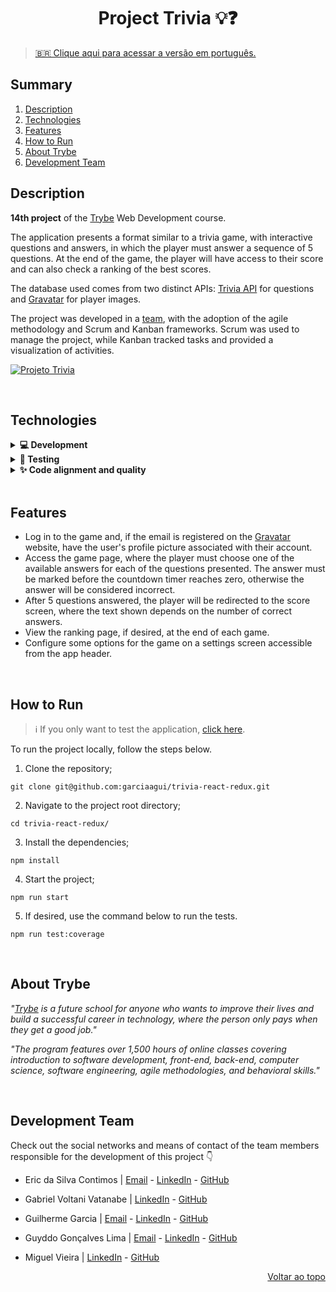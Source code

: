<a name="readme-top"></a>

<h1 align="center">Project Trivia 💡❓</h1>

> [🇧🇷 Clique aqui para acessar a versão em português.](README_pt-br.md)

## Summary

<ol>
  <li><a href="#description">Description</a></li>
  <li><a href="#technologies">Technologies</a></li>
  <li><a href="#features">Features</a></li>
  <li><a href="#how-to-run">How to Run</a></li>
  <li><a href="#about-trybe">About Trybe</a></li>
  <li><a href="#development-team">Development Team</a></li>
</ol>

## Description

**14th project** of the [Trybe][trybe-site-url] Web Development course.

The application presents a format similar to a trivia game, with interactive questions and answers, in which the player must answer a sequence of 5 questions. At the end of the game, the player will have access to their score and can also check a ranking of the best scores.

The database used comes from two distinct APIs: [Trivia API](https://opentdb.com/api_config.php) for questions and [Gravatar](https://br.gravatar.com/site/implement/images/) for player images.

The project was developed in a <a href="#development-team">team</a>, with the adoption of the agile methodology and Scrum and Kanban frameworks. Scrum was used to manage the project, while Kanban tracked tasks and provided a visualization of activities.

[![Projeto Trivia][project-demo]][project-url]

<br/>

## Technologies

<details>
  <summary><strong>💻 Development </strong></summary><br />

- [HTML5][html5-url]
- [CSS3][css3-url]
- [JavaScript][javascript-url]
- [Bootstrap][bootstrap-url]
- [React.js][react-url]
- [React Router][react-router-url]
- [Redux][redux-url]

---

</details>

<details>
  <summary><strong>🧪 Testing </strong></summary><br />

- [Jest][jest-url]
- [React Testing Library][rtl-url]

---

</details>

<details>
  <summary><strong>✨ Code alignment and quality </strong></summary><br />

- [ESLint][eslint-url]
- [StyleLint][stylelint-url]

---

</details>

<br/>

## Features

<ul>
  <li>Log in to the game and, if the email is registered on the <a href="https://en.gravatar.com/">Gravatar</a> website, have the user's profile picture associated with their account.</li>
  <li>Access the game page, where the player must choose one of the available answers for each of the questions presented. The answer must be marked before the countdown timer reaches zero, otherwise the answer will be considered incorrect.</li>
  <li>After 5 questions answered, the player will be redirected to the score screen, where the text shown depends on the number of correct answers.</li>
  <li>View the ranking page, if desired, at the end of each game.</li>
  <li>Configure some options for the game on a settings screen accessible from the app header.</li>
</ul>

<br/>

## How to Run

> ℹ️ If you only want to test the application, [click here][project-url].

To run the project locally, follow the steps below.

1. Clone the repository;

```
git clone git@github.com:garciaagui/trivia-react-redux.git
```

2. Navigate to the project root directory;

```
cd trivia-react-redux/
```

3. Install the dependencies;

```
npm install
```

4. Start the project;

```
npm run start
```

5. If desired, use the command below to run the tests.

```
npm run test:coverage
```

<br/>

## About Trybe

_"[Trybe][trybe-site-url] is a future school for anyone who wants to improve their lives and build a successful career in technology, where the person only pays when they get a good job."_

_"The program features over 1,500 hours of online classes covering introduction to software development, front-end, back-end, computer science, software engineering, agile methodologies, and behavioral skills."_

<br/>

## Development Team

Check out the social networks and means of contact of the team members responsible for the development of this project 👇

- Eric da Silva Contimos | [Email](email-eric) - [LinkedIn](linkedin-eric) - [GitHub](github-eric)

- Gabriel Voltani Vatanabe | [LinkedIn](linkedin-gabriel) - [GitHub](github-gabriel)

- Guilherme Garcia | [Email](email-guilherme) - [LinkedIn](linkedin-guilherme) - [GitHub](github-guilherme)

- Guyddo Gonçalves Lima | [Email](email-guyddo) - [LinkedIn](linkedin-guyddo) - [GitHub](github-guyddo)

- Miguel Vieira | [LinkedIn](linkedin-miguel) - [GitHub](github-miguel)

<p align="right"><a href="#readme-top">Voltar ao topo</a></p>

<!-- MARKDOWN LINKS & IMAGES -->

[trybe-site-url]: https://www.betrybe.com/
[project-demo]: ./project-demo.gif
[project-url]: https://trivia-g5.vercel.app

<!-- Stacks URLs -->

[bootstrap-url]: https://getbootstrap.com/
[css3-url]: https://developer.mozilla.org/en-US/docs/Web/CSS
[eslint-url]: https://eslint.org/
[html5-url]: https://developer.mozilla.org/en-US/docs/Web/HTML
[javascript-url]: https://developer.mozilla.org/en-US/docs/Web/JavaScript
[jest-url]: https://jestjs.io/
[react-url]: https://reactjs.org/
[react-router-url]: https://reactrouter.com/en/main
[redux-url]: https://redux.js.org/
[rtl-url]: https://testing-library.com/docs/react-testing-library/intro/
[stylelint-url]: https://stylelint.io/

<!-- Contact Badges -->

[gmail-badge]: https://img.shields.io/badge/Gmail-D14836?style=for-the-badge&logo=gmail&logoColor=white
[linkedin-badge]: https://img.shields.io/badge/LinkedIn-0077B5?style=for-the-badge&logo=linkedin&logoColor=white
[github-badge]: https://img.shields.io/badge/GitHub-100000?style=for-the-badge&logo=github&logoColor=white
[instagram-badge]: https://img.shields.io/badge/Instagram-E4405F?style=for-the-badge&logo=instagram&logoColor=white

<!-- Contact URLs -->

[email-eric]: ericdasilva0@gmail.com
[linkedin-eric]: https://www.linkedin.com/in/eric-contimos/
[github-eric]: https://github.com/Eric-html
[linkedin-gabriel]: https://www.linkedin.com/in/gabrielvoltani/
[github-gabriel]: https://github.com/gabrielvoltani
[email-guilherme]: mailto:garciaguig@gmail.com
[linkedin-guilherme]: https://www.linkedin.com/in/garciaagui/
[github-guilherme]: https://github.com/garciaagui
[linkedin-miguel]: https://www.linkedin.com/in/miguel-vieira015/
[github-miguel]: https://github.com/mjggel
[email-guyddo]: guyddogl@gmail.com
[linkedin-guyddo]: https://www.linkedin.com/in/guyddogl/
[github-guyddo]: https://github.com/guyddogl
